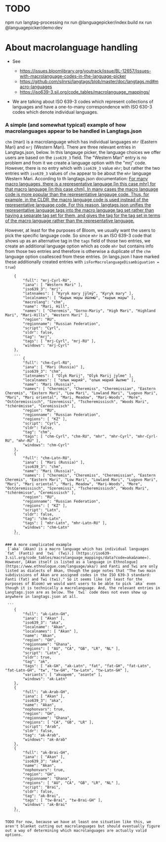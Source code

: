 # TODO

npm run langtag-processing
nx run @languagepicker/index:build
nx run @languagepicker/demo:dev

# About macrolanguage handling

- See

  - https://issues.bloomlibrary.org/youtrack/issue/BL-12657/Issues-with-macrolanguage-codes-in-the-language-picker
  - https://github.com/silnrsi/langtags/blob/master/doc/langtags.md#macro-languages
  - https://iso639-3.sil.org/code_tables/macrolanguage_mappings/

- We are talking about ISO 639-3 codes which represent collections of languages and have a one-to-many correspondence with ISO 630-3 codes which denote individual languages.

### A simple (and somewhat typical) example of how macrolanguages appear to be handled in Langtags.json

`chm` (mari) is a macrolanguage which has individual languages `mhr` (Eastern Mari) and `mrj` (Western Mari). There are three relevant entries in Langtags.json, below. In this langauge picker, the language choices we offer users are based on the `iso639_3` field. The "Western Mari" entry is no problem and from it we create a language option with the "mrj" code. However, there is no entry which with `iso639_3` value `mhr`; but rather the two entries with `iso639_3` values of `chm` appear to be about the `mhr` language Western Mari. According to th langtags.json documentation: [For many macro languages, there is a representative language [in this case mhr] for that macro language [in this case chm]. In many cases the macro language code is more popular than the representative langauge code. Thus, for example, in the CLDR, the macro language code is used instead of the representative language code. For this reason, langtags.json unifies the representative language tags into the macro language tag set rather than having a separate tag set for them, and gives the tag for the tag set in terms of the macro language rather than the representative language.](https://github.com/silnrsi/langtags/blob/master/doc/langtags.md#macro-languages)

However, at least for the purposes of Bloom, we usually want the users to pick the specific language code. So since `mhr` is an ISO 639-3 code that shows up as an alternative tag in the `tags` field of those two entries, we create an additional language option which as code `mhr` but contains info from those two entries and therefore is otherwise a duplicate of the `chm` language option coallesced from these entries. (in langs.json I have marked these additionally created entries with `isForMacrolanguageDisambiguation = true`)

````
    {
        "full": "mrj-Cyrl-RU",
        "iana": [ "Western Mari" ],
        "iso639_3": "mrj",
        "latnnames": [ "Kyryk mary jÿlmÿ", "Kyryk mary" ],
        "localnames": [ "Кырык мары йӹлмӹ", "кырык мары" ],
        "macrolang": "chm",
        "name": "Mari, Hill",
        "names": [ "Cheremis", "Gorno-Mariy", "High Mari", "Highland Mari", "Mari-Hills", "Western Mari" ],
        "region": "RU",
        "regionname": "Russian Federation",
        "script": "Cyrl",
        "sldr": false,
        "tag": "mrj",
        "tags": [ "mrj-Cyrl", "mrj-RU" ],
        "windows": "mrj-Cyrl"
    },
    ...
        {
        "full": "chm-Cyrl-RU",
        "iana": [ "Mari (Russia)" ],
        "iso639_3": "chm",
        "latnnames": [ "Olyk Marij", "Olyk Marij jylme" ],
        "localnames": [ "олык марий", "олык марий йылме" ],
        "name": "Mari (Russia)",
        "names": [ "Cheremis", "Cheremiss", "Cheremissian", "Eastern Cheremis", "Eastern Mari", "Low Mari", "Lowland Mari", "Lugovo Mari", "Mari", "Mari oriental", "Mari, Meadow", "Mari-Woods", "More", "Ostčeremissisch", "Szeremissi", "Tscheremissisch", "Woods Mari", "tchérémisse", "Čeremissisch" ],
        "region": "RU",
        "regionname": "Russian Federation",
        "regions": [ "KZ" ],
        "script": "Cyrl",
        "sldr": false,
        "tag": "chm",
        "tags": [ "chm-Cyrl", "chm-RU", "mhr", "mhr-Cyrl", "mhr-Cyrl-RU", "mhr-RU" ],
        "windows": "chm-Cyrl"
    },
    {
        "full": "chm-Latn-RU",
        "iana": [ "Mari (Russia)" ],
        "iso639_3": "chm",
        "name": "Mari (Russia)",
        "names": [ "Cheremis", "Cheremiss", "Cheremissian", "Eastern Cheremis", "Eastern Mari", "Low Mari", "Lowland Mari", "Lugovo Mari", "Mari", "Mari oriental", "Mari, Meadow", "Mari-Woods", "More", "Ostčeremissisch", "Szeremissi", "Tscheremissisch", "Woods Mari", "tchérémisse", "Čeremissisch" ],
        "region": "RU",
        "regionname": "Russian Federation",
        "regions": [ "KZ" ],
        "script": "Latn",
        "sldr": false,
        "tag": "chm-Latn",
        "tags": [ "mhr-Latn", "mhr-Latn-RU" ],
        "windows": "chm-Latn"
    },
    ```

### A more complicated example
 [`aka` (Akan) is a macro language which has individual languages `fat` (Fanti) and `twi` (Twi).] (https://iso639-3.sil.org/code_tables/macrolanguage_mappings/data?code=aka&name=). However, [Akan itself is listed as a language in Ethnologue] (https://www.ethnologue.com/language/aka/) and Fanti and Twi are only listed as dialects of Akan, though the page notes that "The two main subdivisions of Akan are assigned codes in the ISO 639-3 standard: Fanti (fat) and Twi (twi)." So it seems like (at least for the purposes of Bloom) we would want users to be able to pick `aka` even though it is technically a macrolanguage. And, the relevant entries in Langtags.json are as below. The `twi` code does not even show up anywhere in langtags.json at all.

 ```
    {
        "full": "ak-Latn-GH",
        "iana": [ "Akan" ],
        "iso639_3": "aka",
        "localname": "Akan",
        "localnames": [ "Akan" ],
        "name": "Akan",
        "region": "GH",
        "regionname": "Ghana",
        "regions": [ "AU", "CA", "GB", "LR", "NL" ],
        "script": "Latn",
        "sldr": true,
        "tag": "ak",
        "tags": [ "ak-GH", "ak-Latn", "fat", "fat-GH", "fat-Latn", "fat-Latn-GH", "tw", "tw-GH", "tw-Latn", "tw-Latn-GH" ],
        "variants": [ "akuapem", "asante" ],
        "windows": "ak-Latn"
    },
    {
        "full": "ak-Arab-GH",
        "iana": [ "Akan" ],
        "iso639_3": "aka",
        "name": "Akan",
        "nophonvars": true,
        "region": "GH",
        "regionname": "Ghana",
        "regions": [ "CA", "GB", "LR" ],
        "script": "Arab",
        "sldr": false,
        "tag": "ak-Arab",
        "windows": "ak-Arab"
    },
    {
        "full": "ak-Brai-GH",
        "iana": [ "Akan" ],
        "iso639_3": "aka",
        "name": "Akan",
        "nophonvars": true,
        "region": "GH",
        "regionname": "Ghana",
        "regions": [ "AU", "CA", "GB", "LR", "NL" ],
        "script": "Brai",
        "sldr": false,
        "tag": "ak-Brai",
        "tags": [ "tw-Brai", "tw-Brai-GH" ],
        "windows": "ak-Brai"
    },
    ```

TODO For now, because we have at least one situation like this, we aren't blanket cutting out macrolanguages but should eventually figure out a way of determining which macrolanguages are actually valid options.
````
